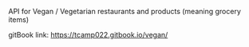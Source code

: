 API for Vegan / Vegetarian restaurants and products (meaning grocery items)

gitBook link: https://tcamp022.gitbook.io/vegan/
